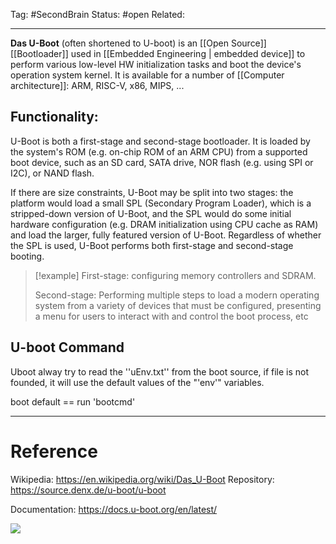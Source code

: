 Tag: #SecondBrain 
Status: #open 
Related:

---
**Das U-Boot** (often shortened to U-boot) is an [[Open Source]] [[Bootloader]] used in [[Embedded Engineering | embedded device]] to perform various low-level HW initialization tasks and boot the device's operation system kernel. 
It is available for a number of [[Computer architecture]]: ARM, RISC-V, x86, MIPS, ...

## Functionality:
U-Boot is both a first-stage and second-stage bootloader. It is loaded by the system's ROM (e.g. on-chip ROM of an ARM CPU) from a supported boot device, such as an SD card, SATA drive, NOR flash (e.g. using SPI or I2C), or NAND flash.

If there are size constraints, U-Boot may be split into two stages: the platform would load a small SPL (Secondary Program Loader), which is a stripped-down version of U-Boot, and the SPL would do some initial hardware configuration (e.g. DRAM initialization using CPU cache as RAM) and load the larger, fully featured version of U-Boot.
Regardless of whether the SPL is used, U-Boot performs both first-stage and second-stage booting.

>[!example]
>First-stage: configuring memory controllers and SDRAM.
>
>Second-stage: Performing multiple steps to load a modern operating system from a variety of devices that must be configured, presenting a menu for users to interact with and control the boot process, etc


## U-boot Command
Uboot alway try to read the ''uEnv.txt'' from the boot source, if file is not founded, it will use the default values of the "'env'" variables.

boot default == run 'bootcmd'

























---
# Reference

Wikipedia: https://en.wikipedia.org/wiki/Das_U-Boot
Repository: https://source.denx.de/u-boot/u-boot

Documentation: https://docs.u-boot.org/en/latest/

![](https://www.youtube.com/watch?v=INWghYZH3hI&t=252s)